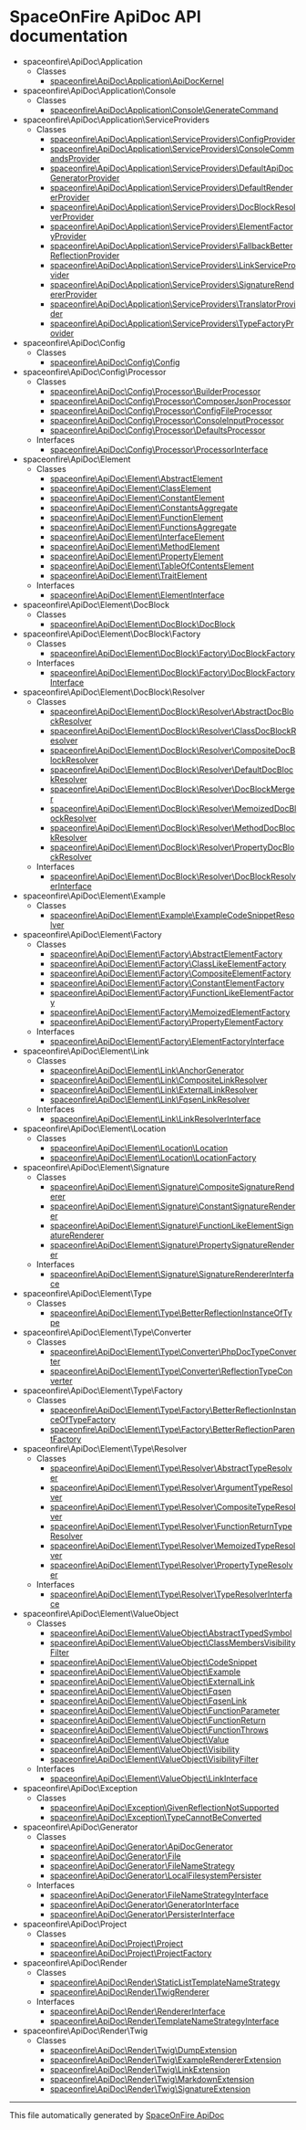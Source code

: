# SpaceOnFire ApiDoc API documentation

-   spaceonfire\ApiDoc\Application
    -   Classes
        -   [spaceonfire\ApiDoc\Application\ApiDocKernel](Application/ApiDocKernel.md#spaceonfire_apidoc_application_apidockernel)
-   spaceonfire\ApiDoc\Application\Console
    -   Classes
        -   [spaceonfire\ApiDoc\Application\Console\GenerateCommand](Application/Console/GenerateCommand.md#spaceonfire_apidoc_application_console_generatecommand)
-   spaceonfire\ApiDoc\Application\ServiceProviders
    -   Classes
        -   [spaceonfire\ApiDoc\Application\ServiceProviders\ConfigProvider](Application/ServiceProviders/ConfigProvider.md#spaceonfire_apidoc_application_serviceproviders_configprovider)
        -   [spaceonfire\ApiDoc\Application\ServiceProviders\ConsoleCommandsProvider](Application/ServiceProviders/ConsoleCommandsProvider.md#spaceonfire_apidoc_application_serviceproviders_consolecommandsprovider)
        -   [spaceonfire\ApiDoc\Application\ServiceProviders\DefaultApiDocGeneratorProvider](Application/ServiceProviders/DefaultApiDocGeneratorProvider.md#spaceonfire_apidoc_application_serviceproviders_defaultapidocgeneratorprovider)
        -   [spaceonfire\ApiDoc\Application\ServiceProviders\DefaultRendererProvider](Application/ServiceProviders/DefaultRendererProvider.md#spaceonfire_apidoc_application_serviceproviders_defaultrendererprovider)
        -   [spaceonfire\ApiDoc\Application\ServiceProviders\DocBlockResolverProvider](Application/ServiceProviders/DocBlockResolverProvider.md#spaceonfire_apidoc_application_serviceproviders_docblockresolverprovider)
        -   [spaceonfire\ApiDoc\Application\ServiceProviders\ElementFactoryProvider](Application/ServiceProviders/ElementFactoryProvider.md#spaceonfire_apidoc_application_serviceproviders_elementfactoryprovider)
        -   [spaceonfire\ApiDoc\Application\ServiceProviders\FallbackBetterReflectionProvider](Application/ServiceProviders/FallbackBetterReflectionProvider.md#spaceonfire_apidoc_application_serviceproviders_fallbackbetterreflectionprovider)
        -   [spaceonfire\ApiDoc\Application\ServiceProviders\LinkServiceProvider](Application/ServiceProviders/LinkServiceProvider.md#spaceonfire_apidoc_application_serviceproviders_linkserviceprovider)
        -   [spaceonfire\ApiDoc\Application\ServiceProviders\SignatureRendererProvider](Application/ServiceProviders/SignatureRendererProvider.md#spaceonfire_apidoc_application_serviceproviders_signaturerendererprovider)
        -   [spaceonfire\ApiDoc\Application\ServiceProviders\TranslatorProvider](Application/ServiceProviders/TranslatorProvider.md#spaceonfire_apidoc_application_serviceproviders_translatorprovider)
        -   [spaceonfire\ApiDoc\Application\ServiceProviders\TypeFactoryProvider](Application/ServiceProviders/TypeFactoryProvider.md#spaceonfire_apidoc_application_serviceproviders_typefactoryprovider)
-   spaceonfire\ApiDoc\Config
    -   Classes
        -   [spaceonfire\ApiDoc\Config\Config](Config/Config.md#spaceonfire_apidoc_config_config)
-   spaceonfire\ApiDoc\Config\Processor
    -   Classes
        -   [spaceonfire\ApiDoc\Config\Processor\BuilderProcessor](Config/Processor/BuilderProcessor.md#spaceonfire_apidoc_config_processor_builderprocessor)
        -   [spaceonfire\ApiDoc\Config\Processor\ComposerJsonProcessor](Config/Processor/ComposerJsonProcessor.md#spaceonfire_apidoc_config_processor_composerjsonprocessor)
        -   [spaceonfire\ApiDoc\Config\Processor\ConfigFileProcessor](Config/Processor/ConfigFileProcessor.md#spaceonfire_apidoc_config_processor_configfileprocessor)
        -   [spaceonfire\ApiDoc\Config\Processor\ConsoleInputProcessor](Config/Processor/ConsoleInputProcessor.md#spaceonfire_apidoc_config_processor_consoleinputprocessor)
        -   [spaceonfire\ApiDoc\Config\Processor\DefaultsProcessor](Config/Processor/DefaultsProcessor.md#spaceonfire_apidoc_config_processor_defaultsprocessor)
    -   Interfaces
        -   [spaceonfire\ApiDoc\Config\Processor\ProcessorInterface](Config/Processor/ProcessorInterface.md#spaceonfire_apidoc_config_processor_processorinterface)
-   spaceonfire\ApiDoc\Element
    -   Classes
        -   [spaceonfire\ApiDoc\Element\AbstractElement](Element/AbstractElement.md#spaceonfire_apidoc_element_abstractelement)
        -   [spaceonfire\ApiDoc\Element\ClassElement](Element/ClassElement.md#spaceonfire_apidoc_element_classelement)
        -   [spaceonfire\ApiDoc\Element\ConstantElement](Element/ConstantElement.md#spaceonfire_apidoc_element_constantelement)
        -   [spaceonfire\ApiDoc\Element\ConstantsAggregate](Element/ConstantsAggregate.md#spaceonfire_apidoc_element_constantsaggregate)
        -   [spaceonfire\ApiDoc\Element\FunctionElement](Element/FunctionElement.md#spaceonfire_apidoc_element_functionelement)
        -   [spaceonfire\ApiDoc\Element\FunctionsAggregate](Element/FunctionsAggregate.md#spaceonfire_apidoc_element_functionsaggregate)
        -   [spaceonfire\ApiDoc\Element\InterfaceElement](Element/InterfaceElement.md#spaceonfire_apidoc_element_interfaceelement)
        -   [spaceonfire\ApiDoc\Element\MethodElement](Element/MethodElement.md#spaceonfire_apidoc_element_methodelement)
        -   [spaceonfire\ApiDoc\Element\PropertyElement](Element/PropertyElement.md#spaceonfire_apidoc_element_propertyelement)
        -   [spaceonfire\ApiDoc\Element\TableOfContentsElement](Element/TableOfContentsElement.md#spaceonfire_apidoc_element_tableofcontentselement)
        -   [spaceonfire\ApiDoc\Element\TraitElement](Element/TraitElement.md#spaceonfire_apidoc_element_traitelement)
    -   Interfaces
        -   [spaceonfire\ApiDoc\Element\ElementInterface](Element/ElementInterface.md#spaceonfire_apidoc_element_elementinterface)
-   spaceonfire\ApiDoc\Element\DocBlock
    -   Classes
        -   [spaceonfire\ApiDoc\Element\DocBlock\DocBlock](Element/DocBlock/DocBlock.md#spaceonfire_apidoc_element_docblock_docblock)
-   spaceonfire\ApiDoc\Element\DocBlock\Factory
    -   Classes
        -   [spaceonfire\ApiDoc\Element\DocBlock\Factory\DocBlockFactory](Element/DocBlock/Factory/DocBlockFactory.md#spaceonfire_apidoc_element_docblock_factory_docblockfactory)
    -   Interfaces
        -   [spaceonfire\ApiDoc\Element\DocBlock\Factory\DocBlockFactoryInterface](Element/DocBlock/Factory/DocBlockFactoryInterface.md#spaceonfire_apidoc_element_docblock_factory_docblockfactoryinterface)
-   spaceonfire\ApiDoc\Element\DocBlock\Resolver
    -   Classes
        -   [spaceonfire\ApiDoc\Element\DocBlock\Resolver\AbstractDocBlockResolver](Element/DocBlock/Resolver/AbstractDocBlockResolver.md#spaceonfire_apidoc_element_docblock_resolver_abstractdocblockresolver)
        -   [spaceonfire\ApiDoc\Element\DocBlock\Resolver\ClassDocBlockResolver](Element/DocBlock/Resolver/ClassDocBlockResolver.md#spaceonfire_apidoc_element_docblock_resolver_classdocblockresolver)
        -   [spaceonfire\ApiDoc\Element\DocBlock\Resolver\CompositeDocBlockResolver](Element/DocBlock/Resolver/CompositeDocBlockResolver.md#spaceonfire_apidoc_element_docblock_resolver_compositedocblockresolver)
        -   [spaceonfire\ApiDoc\Element\DocBlock\Resolver\DefaultDocBlockResolver](Element/DocBlock/Resolver/DefaultDocBlockResolver.md#spaceonfire_apidoc_element_docblock_resolver_defaultdocblockresolver)
        -   [spaceonfire\ApiDoc\Element\DocBlock\Resolver\DocBlockMerger](Element/DocBlock/Resolver/DocBlockMerger.md#spaceonfire_apidoc_element_docblock_resolver_docblockmerger)
        -   [spaceonfire\ApiDoc\Element\DocBlock\Resolver\MemoizedDocBlockResolver](Element/DocBlock/Resolver/MemoizedDocBlockResolver.md#spaceonfire_apidoc_element_docblock_resolver_memoizeddocblockresolver)
        -   [spaceonfire\ApiDoc\Element\DocBlock\Resolver\MethodDocBlockResolver](Element/DocBlock/Resolver/MethodDocBlockResolver.md#spaceonfire_apidoc_element_docblock_resolver_methoddocblockresolver)
        -   [spaceonfire\ApiDoc\Element\DocBlock\Resolver\PropertyDocBlockResolver](Element/DocBlock/Resolver/PropertyDocBlockResolver.md#spaceonfire_apidoc_element_docblock_resolver_propertydocblockresolver)
    -   Interfaces
        -   [spaceonfire\ApiDoc\Element\DocBlock\Resolver\DocBlockResolverInterface](Element/DocBlock/Resolver/DocBlockResolverInterface.md#spaceonfire_apidoc_element_docblock_resolver_docblockresolverinterface)
-   spaceonfire\ApiDoc\Element\Example
    -   Classes
        -   [spaceonfire\ApiDoc\Element\Example\ExampleCodeSnippetResolver](Element/Example/ExampleCodeSnippetResolver.md#spaceonfire_apidoc_element_example_examplecodesnippetresolver)
-   spaceonfire\ApiDoc\Element\Factory
    -   Classes
        -   [spaceonfire\ApiDoc\Element\Factory\AbstractElementFactory](Element/Factory/AbstractElementFactory.md#spaceonfire_apidoc_element_factory_abstractelementfactory)
        -   [spaceonfire\ApiDoc\Element\Factory\ClassLikeElementFactory](Element/Factory/ClassLikeElementFactory.md#spaceonfire_apidoc_element_factory_classlikeelementfactory)
        -   [spaceonfire\ApiDoc\Element\Factory\CompositeElementFactory](Element/Factory/CompositeElementFactory.md#spaceonfire_apidoc_element_factory_compositeelementfactory)
        -   [spaceonfire\ApiDoc\Element\Factory\ConstantElementFactory](Element/Factory/ConstantElementFactory.md#spaceonfire_apidoc_element_factory_constantelementfactory)
        -   [spaceonfire\ApiDoc\Element\Factory\FunctionLikeElementFactory](Element/Factory/FunctionLikeElementFactory.md#spaceonfire_apidoc_element_factory_functionlikeelementfactory)
        -   [spaceonfire\ApiDoc\Element\Factory\MemoizedElementFactory](Element/Factory/MemoizedElementFactory.md#spaceonfire_apidoc_element_factory_memoizedelementfactory)
        -   [spaceonfire\ApiDoc\Element\Factory\PropertyElementFactory](Element/Factory/PropertyElementFactory.md#spaceonfire_apidoc_element_factory_propertyelementfactory)
    -   Interfaces
        -   [spaceonfire\ApiDoc\Element\Factory\ElementFactoryInterface](Element/Factory/ElementFactoryInterface.md#spaceonfire_apidoc_element_factory_elementfactoryinterface)
-   spaceonfire\ApiDoc\Element\Link
    -   Classes
        -   [spaceonfire\ApiDoc\Element\Link\AnchorGenerator](Element/Link/AnchorGenerator.md#spaceonfire_apidoc_element_link_anchorgenerator)
        -   [spaceonfire\ApiDoc\Element\Link\CompositeLinkResolver](Element/Link/CompositeLinkResolver.md#spaceonfire_apidoc_element_link_compositelinkresolver)
        -   [spaceonfire\ApiDoc\Element\Link\ExternalLinkResolver](Element/Link/ExternalLinkResolver.md#spaceonfire_apidoc_element_link_externallinkresolver)
        -   [spaceonfire\ApiDoc\Element\Link\FqsenLinkResolver](Element/Link/FqsenLinkResolver.md#spaceonfire_apidoc_element_link_fqsenlinkresolver)
    -   Interfaces
        -   [spaceonfire\ApiDoc\Element\Link\LinkResolverInterface](Element/Link/LinkResolverInterface.md#spaceonfire_apidoc_element_link_linkresolverinterface)
-   spaceonfire\ApiDoc\Element\Location
    -   Classes
        -   [spaceonfire\ApiDoc\Element\Location\Location](Element/Location/Location.md#spaceonfire_apidoc_element_location_location)
        -   [spaceonfire\ApiDoc\Element\Location\LocationFactory](Element/Location/LocationFactory.md#spaceonfire_apidoc_element_location_locationfactory)
-   spaceonfire\ApiDoc\Element\Signature
    -   Classes
        -   [spaceonfire\ApiDoc\Element\Signature\CompositeSignatureRenderer](Element/Signature/CompositeSignatureRenderer.md#spaceonfire_apidoc_element_signature_compositesignaturerenderer)
        -   [spaceonfire\ApiDoc\Element\Signature\ConstantSignatureRenderer](Element/Signature/ConstantSignatureRenderer.md#spaceonfire_apidoc_element_signature_constantsignaturerenderer)
        -   [spaceonfire\ApiDoc\Element\Signature\FunctionLikeElementSignatureRenderer](Element/Signature/FunctionLikeElementSignatureRenderer.md#spaceonfire_apidoc_element_signature_functionlikeelementsignaturerenderer)
        -   [spaceonfire\ApiDoc\Element\Signature\PropertySignatureRenderer](Element/Signature/PropertySignatureRenderer.md#spaceonfire_apidoc_element_signature_propertysignaturerenderer)
    -   Interfaces
        -   [spaceonfire\ApiDoc\Element\Signature\SignatureRendererInterface](Element/Signature/SignatureRendererInterface.md#spaceonfire_apidoc_element_signature_signaturerendererinterface)
-   spaceonfire\ApiDoc\Element\Type
    -   Classes
        -   [spaceonfire\ApiDoc\Element\Type\BetterReflectionInstanceOfType](Element/Type/BetterReflectionInstanceOfType.md#spaceonfire_apidoc_element_type_betterreflectioninstanceoftype)
-   spaceonfire\ApiDoc\Element\Type\Converter
    -   Classes
        -   [spaceonfire\ApiDoc\Element\Type\Converter\PhpDocTypeConverter](Element/Type/Converter/PhpDocTypeConverter.md#spaceonfire_apidoc_element_type_converter_phpdoctypeconverter)
        -   [spaceonfire\ApiDoc\Element\Type\Converter\ReflectionTypeConverter](Element/Type/Converter/ReflectionTypeConverter.md#spaceonfire_apidoc_element_type_converter_reflectiontypeconverter)
-   spaceonfire\ApiDoc\Element\Type\Factory
    -   Classes
        -   [spaceonfire\ApiDoc\Element\Type\Factory\BetterReflectionInstanceOfTypeFactory](Element/Type/Factory/BetterReflectionInstanceOfTypeFactory.md#spaceonfire_apidoc_element_type_factory_betterreflectioninstanceoftypefactory)
        -   [spaceonfire\ApiDoc\Element\Type\Factory\BetterReflectionParentFactory](Element/Type/Factory/BetterReflectionParentFactory.md#spaceonfire_apidoc_element_type_factory_betterreflectionparentfactory)
-   spaceonfire\ApiDoc\Element\Type\Resolver
    -   Classes
        -   [spaceonfire\ApiDoc\Element\Type\Resolver\AbstractTypeResolver](Element/Type/Resolver/AbstractTypeResolver.md#spaceonfire_apidoc_element_type_resolver_abstracttyperesolver)
        -   [spaceonfire\ApiDoc\Element\Type\Resolver\ArgumentTypeResolver](Element/Type/Resolver/ArgumentTypeResolver.md#spaceonfire_apidoc_element_type_resolver_argumenttyperesolver)
        -   [spaceonfire\ApiDoc\Element\Type\Resolver\CompositeTypeResolver](Element/Type/Resolver/CompositeTypeResolver.md#spaceonfire_apidoc_element_type_resolver_compositetyperesolver)
        -   [spaceonfire\ApiDoc\Element\Type\Resolver\FunctionReturnTypeResolver](Element/Type/Resolver/FunctionReturnTypeResolver.md#spaceonfire_apidoc_element_type_resolver_functionreturntyperesolver)
        -   [spaceonfire\ApiDoc\Element\Type\Resolver\MemoizedTypeResolver](Element/Type/Resolver/MemoizedTypeResolver.md#spaceonfire_apidoc_element_type_resolver_memoizedtyperesolver)
        -   [spaceonfire\ApiDoc\Element\Type\Resolver\PropertyTypeResolver](Element/Type/Resolver/PropertyTypeResolver.md#spaceonfire_apidoc_element_type_resolver_propertytyperesolver)
    -   Interfaces
        -   [spaceonfire\ApiDoc\Element\Type\Resolver\TypeResolverInterface](Element/Type/Resolver/TypeResolverInterface.md#spaceonfire_apidoc_element_type_resolver_typeresolverinterface)
-   spaceonfire\ApiDoc\Element\ValueObject
    -   Classes
        -   [spaceonfire\ApiDoc\Element\ValueObject\AbstractTypedSymbol](Element/ValueObject/AbstractTypedSymbol.md#spaceonfire_apidoc_element_valueobject_abstracttypedsymbol)
        -   [spaceonfire\ApiDoc\Element\ValueObject\ClassMembersVisibilityFilter](Element/ValueObject/ClassMembersVisibilityFilter.md#spaceonfire_apidoc_element_valueobject_classmembersvisibilityfilter)
        -   [spaceonfire\ApiDoc\Element\ValueObject\CodeSnippet](Element/ValueObject/CodeSnippet.md#spaceonfire_apidoc_element_valueobject_codesnippet)
        -   [spaceonfire\ApiDoc\Element\ValueObject\Example](Element/ValueObject/Example.md#spaceonfire_apidoc_element_valueobject_example)
        -   [spaceonfire\ApiDoc\Element\ValueObject\ExternalLink](Element/ValueObject/ExternalLink.md#spaceonfire_apidoc_element_valueobject_externallink)
        -   [spaceonfire\ApiDoc\Element\ValueObject\Fqsen](Element/ValueObject/Fqsen.md#spaceonfire_apidoc_element_valueobject_fqsen)
        -   [spaceonfire\ApiDoc\Element\ValueObject\FqsenLink](Element/ValueObject/FqsenLink.md#spaceonfire_apidoc_element_valueobject_fqsenlink)
        -   [spaceonfire\ApiDoc\Element\ValueObject\FunctionParameter](Element/ValueObject/FunctionParameter.md#spaceonfire_apidoc_element_valueobject_functionparameter)
        -   [spaceonfire\ApiDoc\Element\ValueObject\FunctionReturn](Element/ValueObject/FunctionReturn.md#spaceonfire_apidoc_element_valueobject_functionreturn)
        -   [spaceonfire\ApiDoc\Element\ValueObject\FunctionThrows](Element/ValueObject/FunctionThrows.md#spaceonfire_apidoc_element_valueobject_functionthrows)
        -   [spaceonfire\ApiDoc\Element\ValueObject\Value](Element/ValueObject/Value.md#spaceonfire_apidoc_element_valueobject_value)
        -   [spaceonfire\ApiDoc\Element\ValueObject\Visibility](Element/ValueObject/Visibility.md#spaceonfire_apidoc_element_valueobject_visibility)
        -   [spaceonfire\ApiDoc\Element\ValueObject\VisibilityFilter](Element/ValueObject/VisibilityFilter.md#spaceonfire_apidoc_element_valueobject_visibilityfilter)
    -   Interfaces
        -   [spaceonfire\ApiDoc\Element\ValueObject\LinkInterface](Element/ValueObject/LinkInterface.md#spaceonfire_apidoc_element_valueobject_linkinterface)
-   spaceonfire\ApiDoc\Exception
    -   Classes
        -   [spaceonfire\ApiDoc\Exception\GivenReflectionNotSupported](Exception/GivenReflectionNotSupported.md#spaceonfire_apidoc_exception_givenreflectionnotsupported)
        -   [spaceonfire\ApiDoc\Exception\TypeCannotBeConverted](Exception/TypeCannotBeConverted.md#spaceonfire_apidoc_exception_typecannotbeconverted)
-   spaceonfire\ApiDoc\Generator
    -   Classes
        -   [spaceonfire\ApiDoc\Generator\ApiDocGenerator](Generator/ApiDocGenerator.md#spaceonfire_apidoc_generator_apidocgenerator)
        -   [spaceonfire\ApiDoc\Generator\File](Generator/File.md#spaceonfire_apidoc_generator_file)
        -   [spaceonfire\ApiDoc\Generator\FileNameStrategy](Generator/FileNameStrategy.md#spaceonfire_apidoc_generator_filenamestrategy)
        -   [spaceonfire\ApiDoc\Generator\LocalFilesystemPersister](Generator/LocalFilesystemPersister.md#spaceonfire_apidoc_generator_localfilesystempersister)
    -   Interfaces
        -   [spaceonfire\ApiDoc\Generator\FileNameStrategyInterface](Generator/FileNameStrategyInterface.md#spaceonfire_apidoc_generator_filenamestrategyinterface)
        -   [spaceonfire\ApiDoc\Generator\GeneratorInterface](Generator/GeneratorInterface.md#spaceonfire_apidoc_generator_generatorinterface)
        -   [spaceonfire\ApiDoc\Generator\PersisterInterface](Generator/PersisterInterface.md#spaceonfire_apidoc_generator_persisterinterface)
-   spaceonfire\ApiDoc\Project
    -   Classes
        -   [spaceonfire\ApiDoc\Project\Project](Project/Project.md#spaceonfire_apidoc_project_project)
        -   [spaceonfire\ApiDoc\Project\ProjectFactory](Project/ProjectFactory.md#spaceonfire_apidoc_project_projectfactory)
-   spaceonfire\ApiDoc\Render
    -   Classes
        -   [spaceonfire\ApiDoc\Render\StaticListTemplateNameStrategy](Render/StaticListTemplateNameStrategy.md#spaceonfire_apidoc_render_staticlisttemplatenamestrategy)
        -   [spaceonfire\ApiDoc\Render\TwigRenderer](Render/TwigRenderer.md#spaceonfire_apidoc_render_twigrenderer)
    -   Interfaces
        -   [spaceonfire\ApiDoc\Render\RendererInterface](Render/RendererInterface.md#spaceonfire_apidoc_render_rendererinterface)
        -   [spaceonfire\ApiDoc\Render\TemplateNameStrategyInterface](Render/TemplateNameStrategyInterface.md#spaceonfire_apidoc_render_templatenamestrategyinterface)
-   spaceonfire\ApiDoc\Render\Twig
    -   Classes
        -   [spaceonfire\ApiDoc\Render\Twig\DumpExtension](Render/Twig/DumpExtension.md#spaceonfire_apidoc_render_twig_dumpextension)
        -   [spaceonfire\ApiDoc\Render\Twig\ExampleRendererExtension](Render/Twig/ExampleRendererExtension.md#spaceonfire_apidoc_render_twig_examplerendererextension)
        -   [spaceonfire\ApiDoc\Render\Twig\LinkExtension](Render/Twig/LinkExtension.md#spaceonfire_apidoc_render_twig_linkextension)
        -   [spaceonfire\ApiDoc\Render\Twig\MarkdownExtension](Render/Twig/MarkdownExtension.md#spaceonfire_apidoc_render_twig_markdownextension)
        -   [spaceonfire\ApiDoc\Render\Twig\SignatureExtension](Render/Twig/SignatureExtension.md#spaceonfire_apidoc_render_twig_signatureextension)

---

This file automatically generated by [SpaceOnFire ApiDoc](https://github.com/spaceonfire/apidoc)
